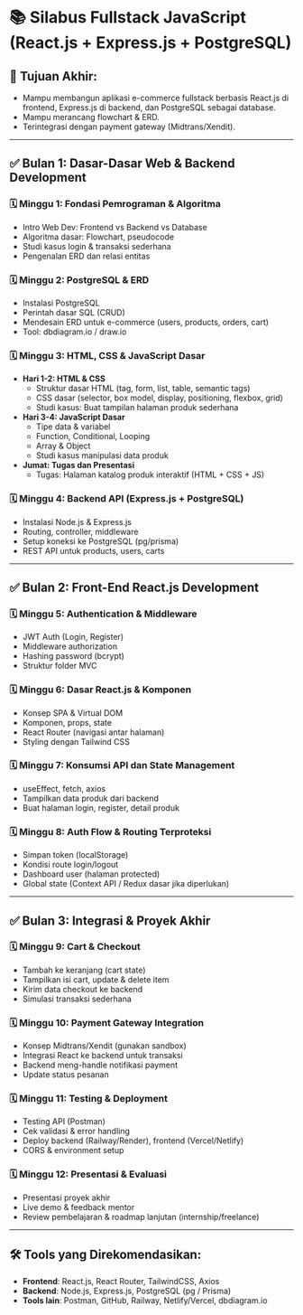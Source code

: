 
# 📚 Silabus Fullstack JavaScript (React.js + Express.js + PostgreSQL)

## 🎯 Tujuan Akhir:
- Mampu membangun aplikasi e-commerce fullstack berbasis React.js di frontend, Express.js di backend, dan PostgreSQL sebagai database.
- Mampu merancang flowchart & ERD.
- Terintegrasi dengan payment gateway (Midtrans/Xendit).

---

## ✅ Bulan 1: Dasar-Dasar Web & Backend Development

### 🗓 Minggu 1: Fondasi Pemrograman & Algoritma
- Intro Web Dev: Frontend vs Backend vs Database
- Algoritma dasar: Flowchart, pseudocode
- Studi kasus login & transaksi sederhana
- Pengenalan ERD dan relasi entitas

### 🗓 Minggu 2: PostgreSQL & ERD
- Instalasi PostgreSQL
- Perintah dasar SQL (CRUD)
- Mendesain ERD untuk e-commerce (users, products, orders, cart)
- Tool: dbdiagram.io / draw.io

### 🗓 Minggu 3: HTML, CSS & JavaScript Dasar
- **Hari 1-2: HTML & CSS**
  - Struktur dasar HTML (tag, form, list, table, semantic tags)
  - CSS dasar (selector, box model, display, positioning, flexbox, grid)
  - Studi kasus: Buat tampilan halaman produk sederhana
- **Hari 3-4: JavaScript Dasar**
  - Tipe data & variabel
  - Function, Conditional, Looping
  - Array & Object
  - Studi kasus manipulasi data produk
- **Jumat: Tugas dan Presentasi**
  - Tugas: Halaman katalog produk interaktif (HTML + CSS + JS)

### 🗓 Minggu 4: Backend API (Express.js + PostgreSQL)
- Instalasi Node.js & Express.js
- Routing, controller, middleware
- Setup koneksi ke PostgreSQL (pg/prisma)
- REST API untuk products, users, carts

---

## ✅ Bulan 2: Front-End React.js Development

### 🗓 Minggu 5: Authentication & Middleware
- JWT Auth (Login, Register)
- Middleware authorization
- Hashing password (bcrypt)
- Struktur folder MVC

### 🗓 Minggu 6: Dasar React.js & Komponen
- Konsep SPA & Virtual DOM
- Komponen, props, state
- React Router (navigasi antar halaman)
- Styling dengan Tailwind CSS

### 🗓 Minggu 7: Konsumsi API dan State Management
- useEffect, fetch, axios
- Tampilkan data produk dari backend
- Buat halaman login, register, detail produk

### 🗓 Minggu 8: Auth Flow & Routing Terproteksi
- Simpan token (localStorage)
- Kondisi route login/logout
- Dashboard user (halaman protected)
- Global state (Context API / Redux dasar jika diperlukan)

---

## ✅ Bulan 3: Integrasi & Proyek Akhir

### 🗓 Minggu 9: Cart & Checkout
- Tambah ke keranjang (cart state)
- Tampilkan isi cart, update & delete item
- Kirim data checkout ke backend
- Simulasi transaksi sederhana

### 🗓 Minggu 10: Payment Gateway Integration
- Konsep Midtrans/Xendit (gunakan sandbox)
- Integrasi React ke backend untuk transaksi
- Backend meng-handle notifikasi payment
- Update status pesanan

### 🗓 Minggu 11: Testing & Deployment
- Testing API (Postman)
- Cek validasi & error handling
- Deploy backend (Railway/Render), frontend (Vercel/Netlify)
- CORS & environment setup

### 🗓 Minggu 12: Presentasi & Evaluasi
- Presentasi proyek akhir
- Live demo & feedback mentor
- Review pembelajaran & roadmap lanjutan (internship/freelance)

---

## 🛠 Tools yang Direkomendasikan:
- **Frontend**: React.js, React Router, TailwindCSS, Axios
- **Backend**: Node.js, Express.js, PostgreSQL (pg / Prisma)
- **Tools lain**: Postman, GitHub, Railway, Netlify/Vercel, dbdiagram.io
